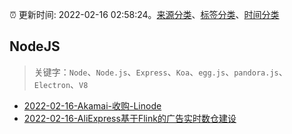 :alarm_clock: 更新时间: 2022-02-16 02:58:24。[来源分类](../README.md)、[标签分类](../TAGS.md)、[时间分类](../TIMELINE.md)

## NodeJS


> 关键字：`Node`、`Node.js`、`Express`、`Koa`、`egg.js`、`pandora.js`、`Electron`、`V8`



- [2022-02-16-Akamai-收购-Linode](https://www.v2ex.com/t/834155) 
- [2022-02-16-AliExpress基于Flink的广告实时数仓建设](https://toutiao.io/k/filrcil) 